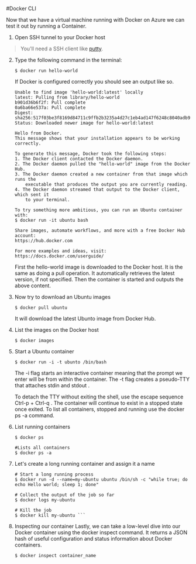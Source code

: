 #Docker CLI

Now that we have a virtual machine running with Docker on Azure we can test it out by running a Container.

1. Open SSH tunnel to your Docker host 

>You'll need a SSH client like [putty](http://www.putty.org/).

2. Type the following command in the terminal: 

	```
	$ docker run hello-world
	```
	If Docker is configured correctly you should see an output like so.
	
	```
	Unable to find image 'hello-world:latest' locally
	latest: Pulling from library/hello-world
	b901d36b6f2f: Pull complete
	0a6ba66e537a: Pull complete
	Digest: sha256:517f03be3f8169d84711c9ffb2b3235a4d27c1eb4ad147f6248c8040adb93113
	Status: Downloaded newer image for hello-world:latest
	
	Hello from Docker.
	This message shows that your installation appears to be working correctly.
	
	To generate this message, Docker took the following steps:
	1. The Docker client contacted the Docker daemon.
	2. The Docker daemon pulled the "hello-world" image from the Docker Hub.
	3. The Docker daemon created a new container from that image which runs the
		executable that produces the output you are currently reading.
	4. The Docker daemon streamed that output to the Docker client, which sent it
		to your terminal.
	
	To try something more ambitious, you can run an Ubuntu container with:
	$ docker run -it ubuntu bash
	
	Share images, automate workflows, and more with a free Docker Hub account:
	https://hub.docker.com
	
	For more examples and ideas, visit:
	https://docs.docker.com/userguide/
	```
	
	First the hello-world image is downloaded to the Docker host. It is the same as doing a pull operation.
	It automatically retrieves the latest version, if not specified.
	Then the container is started and outputs the above content.
	
3. Now try to download an Ubuntu images

	```
	$ docker pull ubuntu
	```
	It will download the latest Ubunto image from Docker Hub.

4. List the images on the Docker host

	```
	$ docker images
	```
5. Start a Ubuntu container
	```
	$ docker run -i -t ubunto /bin/bash
	```
	The  -i  flag starts an interactive container meaning that the prompt we enter will be from within the container. The  -t  flag creates a pseudo-TTY that attaches  stdin  and  stdout .
	
	To detach the TTY without exiting the shell, use the escape sequence  Ctrl-p  +  Ctrl-q . The container will continue to exist in a stopped state once exited. To list all containers, stopped and running use the  docker ps -a  command.

6. List running containers
	```	
	$ docker ps
	
	#Lists all containers
	$ docker ps -a
	```
7. Let's create a long running container and assign it a name
	```
	# Start a long running process
	$ docker run -d --name=my-ubuntu ubuntu /bin/sh -c "while true; do echo Hello world; sleep 1; done"
	
	# Collect the output of the job so far
	$ docker logs my-ubuntu
	
	# Kill the job
	$ docker kill my-ubuntu	```	
8. Inspecting our container
	Lastly, we can take a low-level dive into our Docker container using the docker inspect command. It returns a JSON hash of useful configuration and status information about Docker containers.
	```
	$ docker inspect container_name
	```